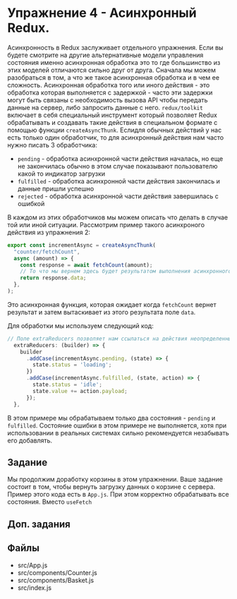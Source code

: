 # Упражнение 4 - Асинхронный Redux.

Асинхронность в Redux заслуживает отдельного упражнения. Если вы будете смотрите
на другие альтернативные модели управления состояния именно асинхронная
обработка это то где большинство из этих моделей отличаются сильно друг от
друга. Сначала мы можем разобраться в том, а что же такое асинхронная обработка
и в чем ее сложность. Асинхронная обработка того или иного действия - это
обработка которая выполняется с задержкой - часто эти задержки могут быть
связаны с необходимость вызова API чтобы передать данные на сервер, либо
запросить данные с него. `redux/toolkit` включает в себя специальный инструмент
который позволяет Redux обрабатывать и создавать такие действия в специальном
формате с помощью функции `createAsyncThunk`. Еслидля обычных действий у нас
есть только один обработчик, то для асинхронный действия нам часто нужно писать
3 обработчика:

- `pending` - обработка асинхронной части действия началась, но еще не
  закончилась обычно в этом случае показывают пользователю какой то индикатор
  загрузки
- `fulfilled` - обработка асинхронной части действия закончилась и данные пришли
  успешно
- `rejected` - обработка асинхронной части действия завершилась с ошибкой

В каждом из этих обработчиков мы можем описать что делать в случае той или иной
ситуации. Рассмотрим пример такого асинхроного действия из упражнения 2:

```js
export const incrementAsync = createAsyncThunk(
  "counter/fetchCount",
  async (amount) => {
    const response = await fetchCount(amount);
    // То что мы вернем здесь будет результатом выполнения асинхронного действия
    return response.data;
  },
);
```

Это асинхронная функция, которая ожидает когда `fetchCount` вернет результат и
затем вытаскивает из этого результата поле `data`.

Для обработки мы используем следующий код:

```js
// Поле extraReducers позволяет нам ссылаться на действия неопределенные напрямую в поле reducers. Такие как асинхронные действия которые пишутся как отдельные функции.
  extraReducers: (builder) => {
    builder
      .addCase(incrementAsync.pending, (state) => {
        state.status = 'loading';
      })
      .addCase(incrementAsync.fulfilled, (state, action) => {
        state.status = 'idle';
        state.value += action.payload;
      });
  },
```

В этом примере мы обрабатываем только два состояния - `pending` и `fulfilled`.
Состояние ошибки в этом примере не выполняется, хотя при использовании в
реальных системах сильно рекомендуется незабывать его добавлять.

## Задание

Мы продолжим доработку корзины в этом упражнении. Ваше задание состоит в том,
чтобы вернуть загрузку данных о корзине с сервера. Пример этого кода есть в
`App.js`. При этом корректно обрабатывать все состояния. Вместо `useFetch`

## Доп. задания

## Файлы

- src/App.js
- src/components/Counter.js
- src/components/Basket.js
- src/index.js
